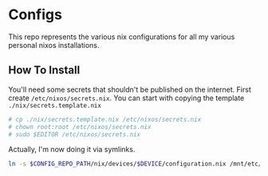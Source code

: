Configs
=======

This repo represents the various nix configurations for all my various personal nixos installations.

How To Install
--------------

You'll need some secrets that shouldn't be published on the internet. First create `/etc/nixos/secrets.nix`. You can start with copying the template `./nix/secrets.template.nix`

```sh
# cp ./nix/secrets.template.nix /etc/nixos/secrets.nix
# chown root:root /etc/nixos/secrets.nix
# sudo $EDITOR /etc/nixos/secrets.nix
```

Actually, I'm now doing it via symlinks.

```sh
ln -s $CONFIG_REPO_PATH/nix/devices/$DEVICE/configuration.nix /mnt/etc/nixos/configuration.nix
```
